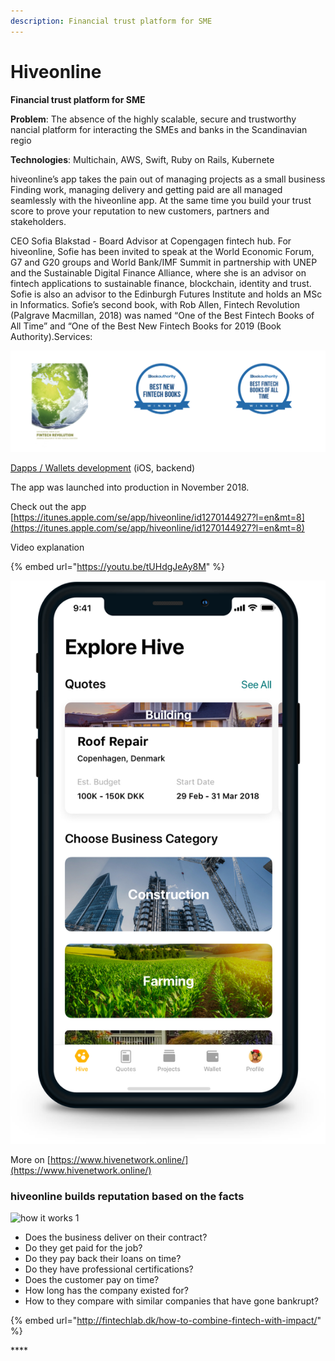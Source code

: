 ```yaml
---
description: Financial trust platform for SME
---
```


# Hiveonline

**Financial trust platform for SME**

**Problem**: The absence of the highly scalable, secure and trustworthy nancial platform for interacting the SMEs and banks in the Scandinavian regio 

**Technologies**: Multichain, AWS, Swift, Ruby on Rails, Kubernete

hiveonline’s app takes the pain out of managing projects as a small business Finding work, managing delivery and getting paid are all managed seamlessly with the hiveonline app. At the same time you build your trust score to prove your reputation to new customers, partners and stakeholders.

СEO Sofia Blakstad  - Board Advisor at Copengagen fintech hub. For hiveonline, Sofie has been invited to speak at the World Economic Forum, G7 and G20 groups and World Bank/IMF Summit in partnership with UNEP and the Sustainable Digital Finance Alliance, where she is an advisor on fintech applications to sustainable finance, blockchain, identity and trust. Sofie is also an advisor to the Edinburgh Futures Institute and holds an MSc in Informatics. Sofie’s second book, with Rob Allen, Fintech Revolution \(Palgrave Macmillan, 2018\) was named “One of the Best Fintech Books of All Time” and “One of the Best New Fintech Books for 2019 \(Book Authority\).Services: 

![](../.gitbook/assets/image%20%2874%29.png)

[Dapps / Wallets development](../services/dapps-wallets-development.md) \(iOS, backend\)

The app was launched into production in November 2018. 

Check out the app [https://itunes.apple.com/se/app/hiveonline/id1270144927?l=en&mt=8](https://itunes.apple.com/se/app/hiveonline/id1270144927?l=en&mt=8)

Video explanation 

{% embed url="https://youtu.be/tUHdgJeAy8M" %}



![](../.gitbook/assets/hive.png)

More on [https://www.hivenetwork.online/](https://www.hivenetwork.online/)



### **hiveonline builds reputation based on the facts**

![how it works 1](https://www.hivenetwork.online/wp-content/uploads/2019/05/factors-of-reputation.png)

* Does the business deliver on their contract?
* Do they get paid for the job?
* Do they pay back their loans on time?
* Do they have professional certifications?
* Does the customer pay on time?
* How long has the company existed for?
* How to they compare with similar companies that have gone bankrupt?

{% embed url="http://fintechlab.dk/how-to-combine-fintech-with-impact/" %}

\*\*\*\*

